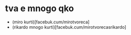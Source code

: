 # tva e mnogo qko
* (miro kurti)[facebuk.cum/mirotvoreca]
* (rikardo mnogo kurti)[facebuk.cum/mirotvorecasrikardo]